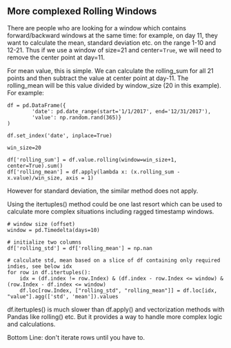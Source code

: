 ## More complexed Rolling Windows ##

There are people who are looking for a window which contains forward/backward windows at the same 
time: for example, on day 11, they want to calculate the mean, standard deviation etc. on the range
1-10 and 12-21. Thus if we use a window of size=21 and center=`True`, we will need to 
remove the center point at day=11.

For mean value, this is simple. We can calculate the rolling_sum for all 21 points and then subtract the
value at center point at day-11. The rolling_mean will be this value divided by window_size (20 in this example).
For example:
```
df = pd.DataFrame({ 
        'date': pd.date_range(start='1/1/2017', end='12/31/2017'),
        'value': np.random.rand(365)}
)

df.set_index('date', inplace=True)

win_size=20

df['rolling_sum'] = df.value.rolling(window=win_size+1, center=True).sum()
df['rolling_mean'] = df.apply(lambda x: (x.rolling_sum - x.value)/win_size, axis = 1)
```

However for standard deviation, the similar method does not apply. 

Using the itertuples() method could be one last resort which can be used to calculate more complex situations
including ragged timestamp windows.

```
# window size (offset)
window = pd.Timedelta(days=10)

# initialize two columns
df['rolling_std'] = df['rolling_mean'] = np.nan

# calculate std, mean based on a slice of df containing only required indies, see below idx
for row in df.itertuples():
    idx = (df.index != row.Index) & (df.index - row.Index <= window) & (row.Index - df.index <= window)
    df.loc[row.Index, ["rolling_std", "rolling_mean"]] = df.loc[idx, "value"].agg(['std', 'mean']).values
```

df.itertuples() is much slower than df.apply() and vectorization methods with Pandas like rolling() etc. 
But it provides a way to handle more complex logic and calculations.

Bottom Line: don't iterate rows until you have to.
